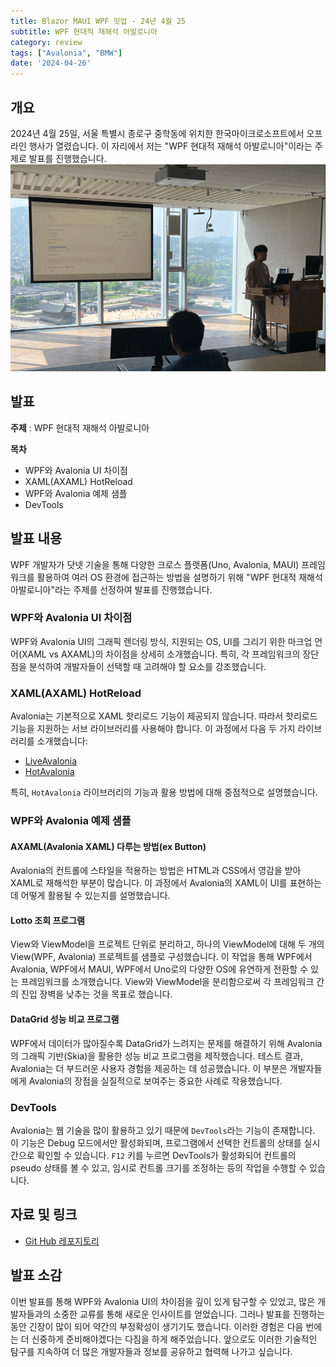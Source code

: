 ```yaml
---
title: Blazor MAUI WPF 밋업 - 24년 4월 25
subtitle: WPF 현대적 재해석 아발로니아
category: review
tags: ["Avalonia", "BMW"]
date: '2024-04-26'
---
```


## 개요
2024년 4월 25일, 서울 특별시 종로구 중학동에 위치한 한국마이크로소프트에서 오프라인 행사가 열렸습니다. 이 자리에서 저는 "WPF 현대적 재해석 아발로니아"이라는 주제로 발표를 진행했습니다.
![alt text](image.png)
## 발표

**주제** : WPF 현대적 재해석 아발로니아

**목차**

- WPF와 Avalonia UI 차이점
- XAML(AXAML) HotReload
- WPF와 Avalonia 예제 샘플
- DevTools

## 발표 내용
WPF 개발자가 닷넷 기술을 통해 다양한 크로스 플랫폼(Uno, Avalonia, MAUI) 프레임워크를 활용하여 여러 OS 환경에 접근하는 방법을 설명하기 위해 "WPF 현대적 재해석 아발로니아"라는 주제를 선정하여 발표를 진행했습니다. <br/>

### WPF와 Avalonia UI 차이점

WPF와 Avalonia UI의 그래픽 렌더링 방식, 지원되는 OS, UI를 그리기 위한 마크업 언어(XAML vs AXAML)의 차이점을 상세히 소개했습니다. 특히, 각 프레임워크의 장단점을 분석하여 개발자들이 선택할 때 고려해야 할 요소를 강조했습니다. <br/>

### XAML(AXAML) HotReload

Avalonia는 기본적으로 XAML 핫리로드 기능이 제공되지 않습니다. 따라서 핫리로드 기능을 지원하는 서브 라이브러리를 사용해야 합니다. 이 과정에서 다음 두 가지 라이브러리를 소개했습니다:

- [LiveAvalonia]("https://github.com/AvaloniaUI/Live.Avalonia")
- [HotAvalonia]("https://github.com/Kir-Antipov/HotAvalonia")

특히, `HotAvalonia` 라이브러리의 기능과 활용 방법에 대해 중점적으로 설명했습니다. <br/>

### WPF와 Avalonia 예제 샘플

#### AXAML(Avalonia XAML) 다루는 방법(ex Button)

Avalonia의 컨트롤에 스타일을 적용하는 방법은 HTML과 CSS에서 영감을 받아 XAML로 재해석한 부분이 많습니다. 이 과정에서 Avalonia의 XAML이 UI를 표현하는 데 어떻게 활용될 수 있는지를 설명했습니다.

#### Lotto 조회 프로그램

View와 ViewModel을 프로젝트 단위로 분리하고, 하나의 ViewModel에 대해 두 개의 View(WPF, Avalonia) 프로젝트를 샘플로 구성했습니다. 이 작업을 통해 WPF에서 Avalonia, WPF에서 MAUI, WPF에서 Uno로의 다양한 OS에 유연하게 전환할 수 있는 프레임워크를 소개했습니다. View와 ViewModel을 분리함으로써 각 프레임워크 간의 진입 장벽을 낮추는 것을 목표로 했습니다.

#### DataGrid 성능 비교 프로그램
WPF에서 데이터가 많아질수록 DataGrid가 느려지는 문제를 해결하기 위해 Avalonia의 그래픽 기반(Skia)을 활용한 성능 비교 프로그램을 제작했습니다. 테스트 결과, Avalonia는 더 부드러운 사용자 경험을 제공하는 데 성공했습니다. 이 부분은 개발자들에게 Avalonia의 장점을 실질적으로 보여주는 중요한 사례로 작용했습니다.

### DevTools
Avalonia는 웹 기술을 많이 활용하고 있기 때문에 `DevTools`라는 기능이 존재합니다. 이 기능은 Debug 모드에서만 활성화되며, 프로그램에서 선택한 컨트롤의 상태를 실시간으로 확인할 수 있습니다. `F12` 키를 누르면 DevTools가 활성화되어 컨트롤의 pseudo 상태를 볼 수 있고, 임시로 컨트롤 크기를 조정하는 등의 작업을 수행할 수 있습니다.

## 자료 및 링크
- [Git Hub 레포지토리](https://github.com/lukewire129/WpfMeetup_240425)

## 발표 소감
이번 발표를 통해 WPF와 Avalonia UI의 차이점을 깊이 있게 탐구할 수 있었고, 많은 개발자들과의 소중한 교류를 통해 새로운 인사이트를 얻었습니다. 그러나 발표를 진행하는 동안 긴장이 많이 되어 약간의 부정확성이 생기기도 했습니다. 이러한 경험은 다음 번에는 더 신중하게 준비해야겠다는 다짐을 하게 해주었습니다. 앞으로도 이러한 기술적인 탐구를 지속하여 더 많은 개발자들과 정보를 공유하고 협력해 나가고 싶습니다.